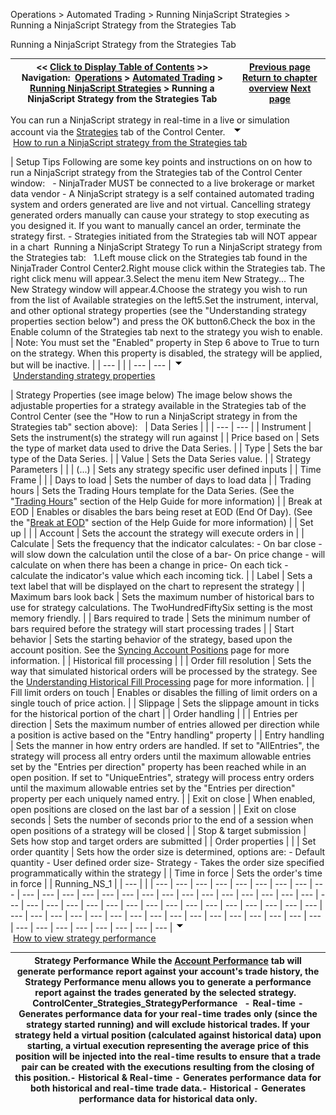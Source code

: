 ﻿
Operations > Automated Trading > Running NinjaScript Strategies > Running a NinjaScript Strategy from the Strategies Tab

Running a NinjaScript Strategy from the Strategies Tab

| << [Click to Display Table of Contents](running_a_ninjascript_strateg2.md) >> **Navigation:**     [Operations](operations-1.md) > [Automated Trading](automated_trading-1.md) > [Running NinjaScript Strategies](running_ninjascript_strategies-1.md) > Running a NinjaScript Strategy from the Strategies Tab | [Previous page](running_a_ninjascript_strategy-1.md) [Return to chapter overview](running_ninjascript_strategies-1.md) [Next page](using_strategy_templates-1.md) |
| --- | --- |
You can run a NinjaScript strategy in real-time in a live or simulation account via the [Strategies](options_strategies-1.md) tab of the Control Center. 
 
![tog_minus](tog_minus-1.gif)        [How to run a NinjaScript strategy from the Strategies tab](javascript:HMToggle('toggle','HowToRunAninjascriptStrategyFromTheStrategiesTab','HowToRunAninjascriptStrategyFromTheStrategiesTab_ICON'))

| Setup Tips Following are some key points and instructions on on how to run a NinjaScript strategy from the Strategies tab of the Control Center window:   - NinjaTrader MUST be connected to a live brokerage or market data vendor - A NinjaScript strategy is a self contained automated trading system and orders generated are live and not virtual. Cancelling strategy generated orders manually can cause your strategy to stop executing as you designed it. If you want to manually cancel an order, terminate the strategy first. - Strategies initiated from the Strategies tab will NOT appear in a chart  Running a NinjaScript Strategy To run a NinjaScript strategy from the Strategies tab:   1.Left mouse click on the Strategies tab found in the NinjaTrader Control Center2.Right mouse click within the Strategies tab. The right click menu will appear.3.Select the menu item New Strategy... The New Strategy window will appear.4.Choose the strategy you wish to run from the list of Available strategies on the left5.Set the instrument, interval, and other optional strategy properties (see the "Understanding strategy properties section below") and press the OK button6.Check the box in the Enable column of the Strategies tab next to the strategy you wish to enable.    | Note: You must set the "Enabled" property in Step 6 above to True to turn on the strategy. When this property is disabled, the strategy will be applied, but will be inactive. | | --- | |
| --- | --- |
![tog_minus](tog_minus-1.gif)        [Understanding strategy properties](javascript:HMToggle('toggle','UnderstandingStrategyProperties','UnderstandingStrategyProperties_ICON'))

| Strategy Properties (see image below) The image below shows the adjustable properties for a strategy available in the Strategies tab of the Control Center (see the "How to run a NinjaScript strategy in from the Strategies tab" section above):     | Data Series |  | | --- | --- | | Instrument | Sets the instrument(s) the strategy will run against | | Price based on | Sets the type of market data used to drive the Data Series. | | Type | Sets the bar type of the Data Series. | | Value | Sets the Data Series value. | | Strategy Parameters |  | | (...) | Sets any strategy specific user defined inputs | | Time Frame |  | | Days to load | Sets the number of days to load data | | Trading hours | Sets the Trading Hours template for the Data Series. (See the "[Trading Hours](sessioniterator-1.md)" section of the Help Guide for more information) | | Break at EOD | Enables or disables the bars being reset at EOD (End Of Day). (See the "[Break at EOD](break_at_eod-1.md)" section of the Help Guide for more information) | | Set up |  | | Account | Sets the account the strategy will execute orders in | | Calculate | Sets the frequency that the indicator calculates: - On bar close - will slow down the calculation until the close of a bar- On price change - will calculate on when there has been a change in price- On each tick - calculate the indicator's value which each incoming tick. | | Label | Sets a text label that will be displayed on the chart to represent the strategy | | Maximum bars look back | Sets the maximum number of historical bars to use for strategy calculations. The TwoHundredFiftySix setting is the most memory friendly. | | Bars required to trade | Sets the minimum number of bars required before the strategy will start processing trades | | Start behavior | Sets the starting behavior of the strategy, based upon the account position. See the [Syncing Account Positions](syncing_account_positions-1.md) page for more information. | | Historical fill processing |  | | Order fill resolution | Sets the way that simulated historical orders will be processed by the strategy. See the [Understanding Historical Fill Processing](understanding_historical_fill_-1.md) page for more information. | | Fill limit orders on touch | Enables or disables the filling of limit orders on a single touch of price action. | | Slippage | Sets the slippage amount in ticks for the historical portion of the chart | | Order handling |  | | Entries per direction | Sets the maximum number of entries allowed per direction while a position is active based on the "Entry handling" property | | Entry handling | Sets the manner in how entry orders are handled. If set to "AllEntries", the strategy will process all entry orders until the maximum allowable entries set by the "Entries per direction" property has been reached while in an open position. If set to "UniqueEntries", strategy will process entry orders until the maximum allowable entries set by the "Entries per direction" property per each uniquely named entry. | | Exit on close | When enabled, open positions are closed on the last bar of a session | | Exit on close seconds | Sets the number of seconds prior to the end of a session when open positions of a strategy will be closed | | Stop & target submission | Sets how stop and target orders are submitted | | Order properties |  | | Set order quantity | Sets how the order size is determined, options are: - Default quantity - User defined order size- Strategy - Takes the order size specified programmatically within the strategy | | Time in force | Sets the order's time in force |      | Running_NS_1 | | --- | |
| --- | --- | --- | --- | --- | --- | --- | --- | --- | --- | --- | --- | --- | --- | --- | --- | --- | --- | --- | --- | --- | --- | --- | --- | --- | --- | --- | --- | --- | --- | --- | --- | --- | --- | --- | --- | --- | --- | --- | --- | --- | --- | --- | --- | --- | --- | --- | --- | --- | --- | --- | --- | --- | --- | --- | --- | --- | --- | --- | --- | --- | --- | --- | --- |
![tog_minus](tog_minus-1.gif)        [How to view strategy performance](javascript:HMToggle('toggle','HowToViewStrategyPerformance','HowToViewStrategyPerformance_ICON'))

| Strategy Performance While the [Account Performance](trade_performance-1.md) tab will generate performance report against your account's trade history, the Strategy Performance menu allows you to generate a performance report against the trades generated by the selected strategy.   ControlCenter_Strategies_StrategyPerformance   - Real-time - Generates performance data for your real-time trades only (since the strategy started running) and will exclude historical trades. If your strategy held a virtual position (calculated against historical data) upon starting, a virtual execution representing the average price of this position will be injected into the real-time results to ensure that a trade pair can be created with the executions resulting from the closing of this position.- Historical & Real-time - Generates performance data for both historical and real-time trade data.- Historical - Generates performance data for historical data only. |
| --- |

